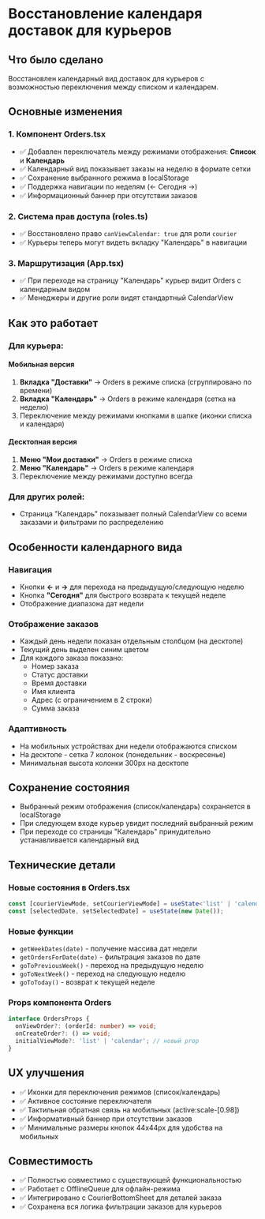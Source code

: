 # Восстановление календаря доставок для курьеров

## Что было сделано

Восстановлен календарный вид доставок для курьеров с возможностью переключения между списком и календарем.

## Основные изменения

### 1. Компонент Orders.tsx
- ✅ Добавлен переключатель между режимами отображения: **Список** и **Календарь**
- ✅ Календарный вид показывает заказы на неделю в формате сетки
- ✅ Сохранение выбранного режима в localStorage
- ✅ Поддержка навигации по неделям (← Сегодня →)
- ✅ Информационный баннер при отсутствии заказов

### 2. Система прав доступа (roles.ts)
- ✅ Восстановлено право `canViewCalendar: true` для роли `courier`
- ✅ Курьеры теперь могут видеть вкладку "Календарь" в навигации

### 3. Маршрутизация (App.tsx)
- ✅ При переходе на страницу "Календарь" курьер видит Orders с календарным видом
- ✅ Менеджеры и другие роли видят стандартный CalendarView

## Как это работает

### Для курьера:

#### Мобильная версия
1. **Вкладка "Доставки"** → Orders в режиме списка (сгруппировано по времени)
2. **Вкладка "Календарь"** → Orders в режиме календаря (сетка на неделю)
3. Переключение между режимами кнопками в шапке (иконки списка и календаря)

#### Десктопная версия
1. **Меню "Мои доставки"** → Orders в режиме списка
2. **Меню "Календарь"** → Orders в режиме календаря
3. Переключение между режимами доступно всегда

### Для других ролей:
- Страница "Календарь" показывает полный CalendarView со всеми заказами и фильтрами по распределению

## Особенности календарного вида

### Навигация
- Кнопки **←** и **→** для перехода на предыдущую/следующую неделю
- Кнопка **"Сегодня"** для быстрого возврата к текущей неделе
- Отображение диапазона дат недели

### Отображение заказов
- Каждый день недели показан отдельным столбцом (на десктопе)
- Текущий день выделен синим цветом
- Для каждого заказа показано:
  - Номер заказа
  - Статус доставки
  - Время доставки
  - Имя клиента
  - Адрес (с ограничением в 2 строки)
  - Сумма заказа

### Адаптивность
- На мобильных устройствах дни недели отображаются списком
- На десктопе - сетка 7 колонок (понедельник - воскресенье)
- Минимальная высота колонки 300px на десктопе

## Сохранение состояния
- Выбранный режим отображения (список/календарь) сохраняется в localStorage
- При следующем входе курьер увидит последний выбранный режим
- При переходе со страницы "Календарь" принудительно устанавливается календарный вид

## Технические детали

### Новые состояния в Orders.tsx
```typescript
const [courierViewMode, setCourierViewMode] = useState<'list' | 'calendar'>('list');
const [selectedDate, setSelectedDate] = useState(new Date());
```

### Новые функции
- `getWeekDates(date)` - получение массива дат недели
- `getOrdersForDate(date)` - фильтрация заказов по дате
- `goToPreviousWeek()` - переход на предыдущую неделю
- `goToNextWeek()` - переход на следующую неделю
- `goToToday()` - возврат к текущей неделе

### Props компонента Orders
```typescript
interface OrdersProps {
  onViewOrder?: (orderId: number) => void;
  onCreateOrder?: () => void;
  initialViewMode?: 'list' | 'calendar'; // новый prop
}
```

## UX улучшения
- ✅ Иконки для переключения режимов (список/календарь)
- ✅ Активное состояние переключателя
- ✅ Тактильная обратная связь на мобильных (active:scale-[0.98])
- ✅ Информативный баннер при отсутствии заказов
- ✅ Минимальные размеры кнопок 44x44px для удобства на мобильных

## Совместимость
- ✅ Полностью совместимо с существующей функциональностью
- ✅ Работает с OfflineQueue для офлайн-режима
- ✅ Интегрировано с CourierBottomSheet для деталей заказа
- ✅ Сохранена вся логика фильтрации заказов для курьеров
